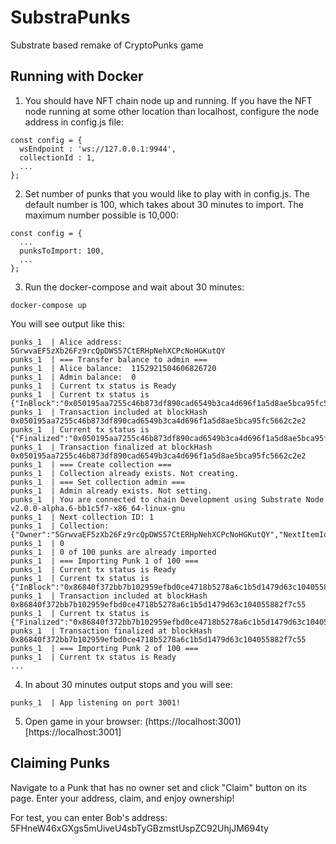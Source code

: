 # SubstraPunks
Substrate based remake of CryptoPunks game

## Running with Docker

1. You should have NFT chain node up and running. If you have the NFT node running at some other location than localhost, configure the node address in config.js file:
```
const config = {
  wsEndpoint : 'ws://127.0.0.1:9944',
  collectionId : 1,
  ...
};
```

2. Set number of punks that you would like to play with in config.js. The default number is 100, which takes about 30 minutes to import. The maximum number possible is 10,000:

```
const config = {
  ...
  punksToImport: 100,
  ...
};
```

3. Run the docker-compose and wait about 30 minutes:
```
docker-compose up
```

You will see output like this:
```
punks_1  | Alice address:  5GrwvaEF5zXb26Fz9rcQpDWS57CtERHpNehXCPcNoHGKutQY
punks_1  | === Transfer balance to admin ===
punks_1  | Alice balance:  1152921504606826720
punks_1  | Admin balance:  0
punks_1  | Current tx status is Ready
punks_1  | Current tx status is {"InBlock":"0x050195aa7255c46b873df890cad6549b3ca4d696f1a5d8ae5bca95fc5662c2e2"}
punks_1  | Transaction included at blockHash 0x050195aa7255c46b873df890cad6549b3ca4d696f1a5d8ae5bca95fc5662c2e2
punks_1  | Current tx status is {"Finalized":"0x050195aa7255c46b873df890cad6549b3ca4d696f1a5d8ae5bca95fc5662c2e2"}
punks_1  | Transaction finalized at blockHash 0x050195aa7255c46b873df890cad6549b3ca4d696f1a5d8ae5bca95fc5662c2e2
punks_1  | === Create collection ===
punks_1  | Collection already exists. Not creating.
punks_1  | === Set collection admin ===
punks_1  | Admin already exists. Not setting.
punks_1  | You are connected to chain Development using Substrate Node v2.0.0-alpha.6-bb1c5f7-x86_64-linux-gnu
punks_1  | Next collection ID: 1
punks_1  | Collection: {"Owner":"5GrwvaEF5zXb26Fz9rcQpDWS57CtERHpNehXCPcNoHGKutQY","NextItemId":1,"CustomDataSize":10}
punks_1  | 0
punks_1  | 0 of 100 punks are already imported
punks_1  | === Importing Punk 1 of 100 ===
punks_1  | Current tx status is Ready
punks_1  | Current tx status is {"InBlock":"0x86840f372bb7b102959efbd0ce4718b5278a6c1b5d1479d63c104055882f7c55"}
punks_1  | Transaction included at blockHash 0x86840f372bb7b102959efbd0ce4718b5278a6c1b5d1479d63c104055882f7c55
punks_1  | Current tx status is {"Finalized":"0x86840f372bb7b102959efbd0ce4718b5278a6c1b5d1479d63c104055882f7c55"}
punks_1  | Transaction finalized at blockHash 0x86840f372bb7b102959efbd0ce4718b5278a6c1b5d1479d63c104055882f7c55
punks_1  | === Importing Punk 2 of 100 ===
punks_1  | Current tx status is Ready
...
```

4. In about 30 minutes output stops and you will see:
```
punks_1  | App listening on port 3001!
```

5. Open game in your browser: (https://localhost:3001)[https://localhost:3001]

## Claiming Punks

Navigate to a Punk that has no owner set and click "Claim" button on its page. Enter your address, claim, and enjoy ownership!

For test, you can enter Bob's address: 5FHneW46xGXgs5mUiveU4sbTyGBzmstUspZC92UhjJM694ty

